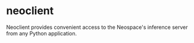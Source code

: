 # neoclient
Neoclient provides convenient access to the Neospace's inference server from any Python application.
